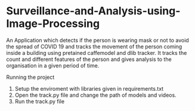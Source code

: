 # Surveillance-and-Analysis-using-Image-Processing
An Application which detects if the person is wearing mask or not to avoid the spread of COVID 19 and tracks the movement of the person coming inside a building using pretained caffemodel and dlib tracker. It tracks the count and different features of the person and gives analysis to the organisation in a given period of time.

Running the project
1) Setup the enviroment with libraries given in requirements.txt
2) Open the track.py file and change the path of models and videos.
3) Run the track.py file
